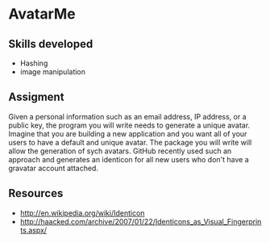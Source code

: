 # AvatarMe

## Skills developed

* Hashing
* image manipulation

## Assigment

Given a personal information such as an email address, IP address, or a
public key, the program you will write needs to generate a unique avatar.
Imagine that you are building a new application and you want all of your
users to have a default and unique avatar. The package you will write
will allow the generation of sych avatars. GitHub recently used such an
approach and generates an identicon for all new users who don't have a
gravatar account attached.

## Resources

* http://en.wikipedia.org/wiki/Identicon
* http://haacked.com/archive/2007/01/22/Identicons_as_Visual_Fingerprints.aspx/
